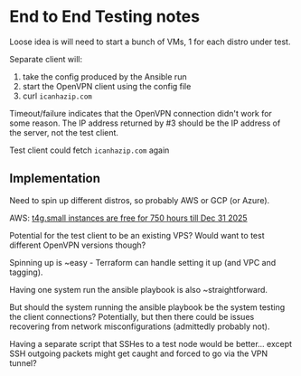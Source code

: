 # End to End Testing notes

Loose idea is will need to start a bunch of VMs, 1 for each distro under test.

Separate client will:

1. take the config produced by the Ansible run
2. start the OpenVPN client using the config file
3. curl `icanhazip.com`

Timeout/failure indicates that the OpenVPN connection didn't work for some reason. The IP address returned by #3 should be the IP address of the server, not the test client.

Test client could fetch `icanhazip.com` again

## Implementation

Need to spin up different distros, so probably AWS or GCP (or Azure).

AWS: [t4g.small instances are free for 750 hours till Dec 31 2025](https://aws.amazon.com/ec2/instance-types/t4/)

Potential for the test client to be an existing VPS? Would want to test different OpenVPN versions though?

Spinning up is ~easy - Terraform can handle setting it up (and VPC and tagging).

Having one system run the ansible playbook is also ~straightforward.

But should the system running the ansible playbook be the system testing the client connections? Potentially, but then there could be issues recovering from network misconfigurations (admittedly probably not).

Having a separate script that SSHes to a test node would be better... except SSH outgoing packets might get caught and forced to go via the VPN tunnel?
